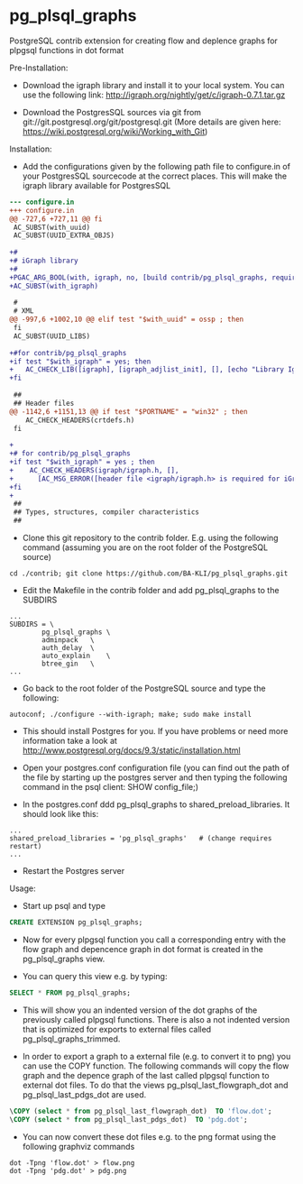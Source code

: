 pg_plsql_graphs
===============

PostgreSQL contrib extension for creating flow and deplence graphs for plpgsql functions in dot format

Pre-Installation:

- Download the igraph library and install it to your local system. You can use the following link:
http://igraph.org/nightly/get/c/igraph-0.7.1.tar.gz

- Download the PostgresSQL sources via git from git://git.postgresql.org/git/postgresql.git (More details are given here: https://wiki.postgresql.org/wiki/Working_with_Git)


Installation:

- Add the configurations given by the following path file to configure.in of your PostgresSQL sourcecode at the correct places. This will make the igraph library available for PostgresSQL

```Diff
--- configure.in
+++ configure.in
@@ -727,6 +727,11 @@ fi
 AC_SUBST(with_uuid)
 AC_SUBST(UUID_EXTRA_OBJS)
 
+#
+# iGraph library
+#
+PGAC_ARG_BOOL(with, igraph, no, [build contrib/pg_plsql_graphs, requires IGraph library])
+AC_SUBST(with_igraph)
 
 #
 # XML
@@ -997,6 +1002,10 @@ elif test "$with_uuid" = ossp ; then
 fi
 AC_SUBST(UUID_LIBS)
 
+#for contrib/pg_plsql_graphs
+if test "$with_igraph" = yes; then
+	AC_CHECK_LIB([igraph], [igraph_adjlist_init], [], [echo "Library Igraph not found!"; exit -1])
+fi
 
 ##
 ## Header files
@@ -1142,6 +1151,13 @@ if test "$PORTNAME" = "win32" ; then
    AC_CHECK_HEADERS(crtdefs.h)
 fi
 
+
+# for contrib/pg_plsql_graphs
+if test "$with_igraph" = yes ; then
+    AC_CHECK_HEADERS(igraph/igraph.h, [],
+      [AC_MSG_ERROR([header file <igraph/igraph.h> is required for iGraph])])
+fi
+
 ##
 ## Types, structures, compiler characteristics
 ##

```

- Clone this git repository to the contrib folder. E.g. using the following command (assuming you are on the root folder of the PostgreSQL source)

```Shell
cd ./contrib; git clone https://github.com/BA-KLI/pg_plsql_graphs.git
```

- Edit the Makefile in the contrib folder and add pg_plsql_graphs	to the SUBDIRS

```Shell
...
SUBDIRS = \
		pg_plsql_graphs	\
		adminpack	\
		auth_delay	\
		auto_explain	\
		btree_gin	\
...
```

- Go back to the root folder of the PostgreSQL source and type the following:

```Shell
autoconf; ./configure --with-igraph; make; sudo make install
```

- This should install Postgres for you. If you have problems or need more information take a look at http://www.postgresql.org/docs/9.3/static/installation.html


- Open your postgres.conf configuration file (you can find out the path of the file by starting up the postgres server and then typing the following command in the psql client: SHOW config_file;)

- In the postgres.conf ddd pg_plsql_graphs to shared_preload_libraries. It should look like this:

```Shell
...
shared_preload_libraries = 'pg_plsql_graphs'   # (change requires restart)
...
```

- Restart the Postgres server


Usage:

- Start up psql and type 

```Sql
CREATE EXTENSION pg_plsql_graphs;
```

- Now for every plpgsql function you call a corresponding entry with the flow graph and depencence graph in dot format is created in the pg_plsql_graphs view.

- You can query this view e.g. by typing: 

```Sql
SELECT * FROM pg_plsql_graphs;
```

- This will show you an indented version of the dot graphs of the previously called plpgsql functions. There is also a not indented version that is optimized for exports to external files called pg_plsql_graphs_trimmed.

- In order to export a graph to a external file (e.g. to convert it to png) you can use the COPY function. The following commands will copy the flow graph and the depence graph of the last called plpgsql function to external dot files. To do that the views pg_plsql_last_flowgraph_dot and  pg_plsql_last_pdgs_dot are used.

```Sql
\COPY (select * from pg_plsql_last_flowgraph_dot)  TO 'flow.dot';
\COPY (select * from pg_plsql_last_pdgs_dot)  TO 'pdg.dot';
```

- You can now convert these dot files e.g. to the png format using the following graphviz commands

```Shell
dot -Tpng 'flow.dot' > flow.png
dot -Tpng 'pdg.dot' > pdg.png
```
